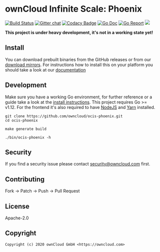 # ownCloud Infinite Scale: Phoenix

[![Build Status](https://cloud.drone.io/api/badges/owncloud/ocis-phoenix/status.svg)](https://cloud.drone.io/owncloud/ocis-phoenix)
[![Gitter chat](https://badges.gitter.im/cs3org/reva.svg)](https://gitter.im/cs3org/reva)
[![Codacy Badge](https://api.codacy.com/project/badge/Grade/afe89eb0894848c5b67dc0343afd1df9)](https://www.codacy.com/app/owncloud/ocis-phoenix?utm_source=github.com&utm_medium=referral&utm_content=owncloud/ocis-phoenix&utm_campaign=Badge_Grade)
[![Go Doc](https://godoc.org/github.com/owncloud/ocis-phoenix?status.svg)](http://godoc.org/github.com/owncloud/ocis-phoenix)
[![Go Report](http://goreportcard.com/badge/github.com/owncloud/ocis-phoenix)](http://goreportcard.com/report/github.com/owncloud/ocis-phoenix)
[![](https://images.microbadger.com/badges/image/owncloud/ocis-phoenix.svg)](http://microbadger.com/images/owncloud/ocis-phoenix "Get your own image badge on microbadger.com")

**This project is under heavy development, it's not in a working state yet!**

## Install

You can download prebuilt binaries from the GitHub releases or from our [download mirrors](http://download.owncloud.com/ocis/phoenix/). For instructions how to install this on your platform you should take a look at our [documentation](https://owncloud.github.io/extensions/ocis_phoenix/)

## Development

Make sure you have a working Go environment, for further reference or a guide take a look at the [install instructions](http://golang.org/doc/install.html). This project requires Go >= v1.12. For the frontend it's also required to have [NodeJS](https://nodejs.org/en/download/package-manager/) and [Yarn](https://yarnpkg.com/lang/en/docs/install/) installed.

```console
git clone https://github.com/owncloud/ocis-phoenix.git
cd ocis-phoenix

make generate build

./bin/ocis-phoenix -h
```

## Security

If you find a security issue please contact [security@owncloud.com](mailto:security@owncloud.com) first.

## Contributing

Fork -> Patch -> Push -> Pull Request

## License

Apache-2.0

## Copyright

```console
Copyright (c) 2020 ownCloud GmbH <https://owncloud.com>
```
